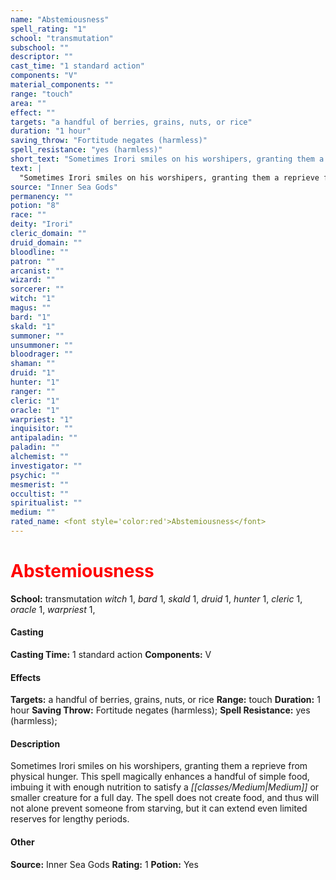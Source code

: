 ```yaml
---
name: "Abstemiousness"
spell_rating: "1"
school: "transmutation"
subschool: ""
descriptor: ""
cast_time: "1 standard action"
components: "V"
material_components: ""
range: "touch"
area: ""
effect: ""
targets: "a handful of berries, grains, nuts, or rice"
duration: "1 hour"
saving_throw: "Fortitude negates (harmless)"
spell_resistance: "yes (harmless)"
short_text: "Sometimes Irori smiles on his worshipers, granting them a reprieve from physical"
text: |
  "Sometimes Irori smiles on his worshipers, granting them a reprieve from physical hunger. This spell magically enhances a handful of simple food, imbuing it with enough nutrition to satisfy a Medium or smaller creature for a full day. The spell does not create food, and thus will not alone prevent someone from starving, but it can extend even limited reserves for lengthy periods."
source: "Inner Sea Gods"
permanency: ""
potion: "8"
race: ""
deity: "Irori"
cleric_domain: ""
druid_domain: ""
bloodline: ""
patron: ""
arcanist: ""
wizard: ""
sorcerer: ""
witch: "1"
magus: ""
bard: "1"
skald: "1"
summoner: ""
unsummoner: ""
bloodrager: ""
shaman: ""
druid: "1"
hunter: "1"
ranger: ""
cleric: "1"
oracle: "1"
warpriest: "1"
inquisitor: ""
antipaladin: ""
paladin: ""
alchemist: ""
investigator: ""
psychic: ""
mesmerist: ""
occultist: ""
spiritualist: ""
medium: ""
rated_name: <font style='color:red'>Abstemiousness</font>
---
```


# <font style='color:red'>Abstemiousness</font> 
**School:** transmutation 
_witch_ 1, _bard_ 1, _skald_ 1, _druid_ 1, _hunter_ 1, _cleric_ 1, _oracle_ 1, _warpriest_ 1, 
#### Casting
**Casting Time:** 1 standard action
 **Components:** V 
 #### Effects
**Targets:** a handful of berries, grains, nuts, or rice
**Range:** touch
**Duration:** 1 hour
**Saving Throw:** Fortitude negates (harmless); **Spell Resistance:** yes (harmless); 
 #### Description
Sometimes Irori smiles on his worshipers, granting them a reprieve from physical hunger. This spell magically enhances a handful of simple food, imbuing it with enough nutrition to satisfy a _[[classes/Medium|Medium]]_ or smaller creature for a full day. The spell does not create food, and thus will not alone prevent someone from starving, but it can extend even limited reserves for lengthy periods.

 #### Other
**Source:** Inner Sea Gods
**Rating:** 1
**Potion:** Yes
